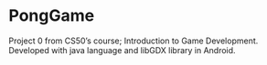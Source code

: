 # PongGame
Project 0 from CS50’s course;  Introduction to Game Development. 
Developed with java language and libGDX library in Android.
